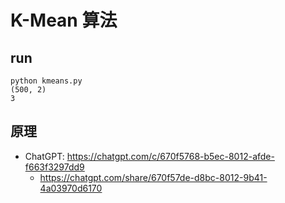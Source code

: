 # K-Mean 算法

## run

```
python kmeans.py
(500, 2)
3
```

## 原理

* ChatGPT: https://chatgpt.com/c/670f5768-b5ec-8012-afde-f663f3297dd9
    * https://chatgpt.com/share/670f57de-d8bc-8012-9b41-4a03970d6170
